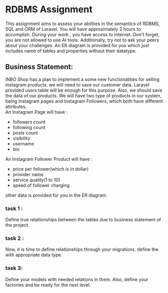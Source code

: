 # RDBMS Assignment
This assignment aims to assess your abilities in the semantics of RDBMS, SQL and ORM of Laravel.
You will have approximately 2 hours to accomplish. During your work , you have access to internet. 
Don't forget, you are not allowed to use AI tools. Additionally, try not to ask your peers about your challenges.
An ER diagram is provided for you which just includes name of tables and properties without their datatype. 


## Business Statement: 
INBO Shop has a plan to implement a some new functionalities for selling Instagram products.
we will need to save our customer data. Laravel provided users table will be enough for this purpose. 
Also, we should save the data of our products. We will have two type of products in our system, being Instagram pages 
and Instagram Followers, which both have different attributes.    
An Instagram Page will have : 
 - followers count 
 - following count 
 - posts count 
 - visibility
 - username
 - bio 

An Instagram Follower Product will have : 
- price per follower(which is in dollar)
- provider name
- service quality(1 to 10)
- speed of follower charging

other data is provided for you in the ER diagram. 


### task 1 : 
Define true relationships between the tables due to business statement of the project.   

### task 2 : 
Now, it is time to define relationships through your migrations. define the with appropriate data type. 

### task 3: 
Define your models with needed relations in them. Also, define your factories and be ready for the next level. 


